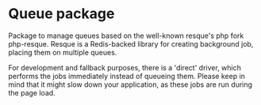 Queue package
=============

Package to manage queues based on the well-known resque's php fork php-resque. Resque is a Redis-backed library for creating background job, placing them on multiple queues.

For development and fallback purposes, there is a 'direct' driver, which performs the jobs immediately instead of queueing them. Please keep in mind that it might slow down your application, as these jobs are run during the page load.